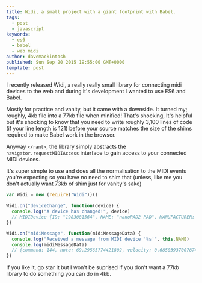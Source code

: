 ```yaml
---
title: Widi, a small project with a giant footprint with Babel.
tags: 
  - post
  - javascript
keywords: 
  - es6
  - babel
  - web midi
author: davemackintosh
published: Sun Sep 20 2015 19:55:00 GMT+0000
template: post
---
```


I recently released Widi, a really really small library for connecting midi devices to the web and during it's development I wanted to use ES6 and Babel.

Mostly for practice and vanity, but it came with a downside. It turned my; roughly, 4kb file into a 77kb file when minified! That's shocking, It's helpful but it's shocking to know that you need to write roughly 3,100 lines of code (if your line length is 121) before your source matches the size of the shims required to make Babel work in the browser.

Anyway `</rant>`, the library simply abstracts the `navigator.requestMIDIAccess` interface to gain access to your connected MIDI devices.

It's super simple to use and does all the normalisation to the MIDI events you're expecting so you have no need to shim that (unless, like me you don't actually want 73kb of shim just for vanity's sake)

```javascript
var Widi = new (require("Widi"))()

Widi.on("deviceChange", function(device) {  
  console.log("A device has changed!", device)
  // MIDIDevice {ID: "1983081564", NAME: "nanoPAD2 PAD", MANUFACTURER: "KORG INC.", TUNING: 440, CONNECTED: false…}
})

Widi.on("midiMessage", function(midiMessageData) {  
  console.log("Received a message from MIDI device '%s'", this.NAME)
  console.log(midiMessageData)
  // {command: 144, note: 69.29565774421802, velocity: 0.6850393700787402}
})
```

If you like it, go star it but I won't be suprised if you don't want a 77kb library to do something you can do in 4kb.
